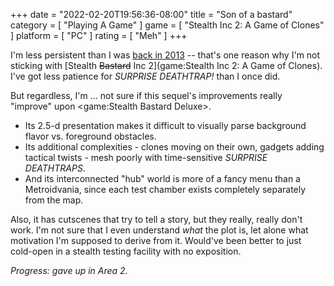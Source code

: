 +++
date = "2022-02-20T19:56:36-08:00"
title = "Son of a bastard"
category = [ "Playing A Game" ]
game = [ "Stealth Inc 2: A Game of Clones" ]
platform = [ "PC" ]
rating = [ "Meh" ]
+++

I'm less persistent than I was [back in 2013]($SiteBaseURL$2013/06/20/stealth-maybe-bastard-definitely/) -- that's one reason why I'm not sticking with [Stealth <s>Bastard</s> Inc 2](game:Stealth Inc 2: A Game of Clones).  I've got less patience for <i>SURPRISE DEATHTRAP!</i> than I once did.

But regardless, I'm ... not sure if this sequel's improvements really "improve" upon <game:Stealth Bastard Deluxe>.

* Its 2.5-d presentation makes it difficult to visually parse background flavor vs. foreground obstacles.
* Its additional complexities - clones moving on their own, gadgets adding tactical twists - mesh poorly with time-sensitive <i>SURPRISE DEATHTRAPS</i>.
* And its interconnected "hub" world is more of a fancy menu than a Metroidvania, since each test chamber exists completely separately from the map.

Also, it has cutscenes that try to tell a story, but they really, really don't work.  I'm not sure that I even understand <i>what</i> the plot is, let alone what motivation I'm supposed to derive from it.  Would've been better to just cold-open in a stealth testing facility with no exposition.

<i>Progress: gave up in Area 2.</i>
